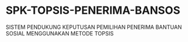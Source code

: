 # SPK-TOPSIS-PENERIMA-BANSOS
SISTEM PENDUKUNG KEPUTUSAN PEMILIHAN PENERIMA BANTUAN SOSIAL MENGGUNAKAN METODE TOPSIS
